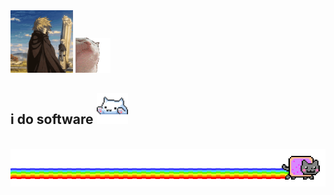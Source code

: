 <!-- ![banner](./banner.png) -->

<img src="vinland-saga.gif" width="100">
<img src="catjam-cat.gif"><h2>i do software <img src="https://github.com/4rjunc/4rjunc/raw/main/cat.gif" alt="Cat GIF" width="50"></h2>
<br/>

<img src="meow.gif">
